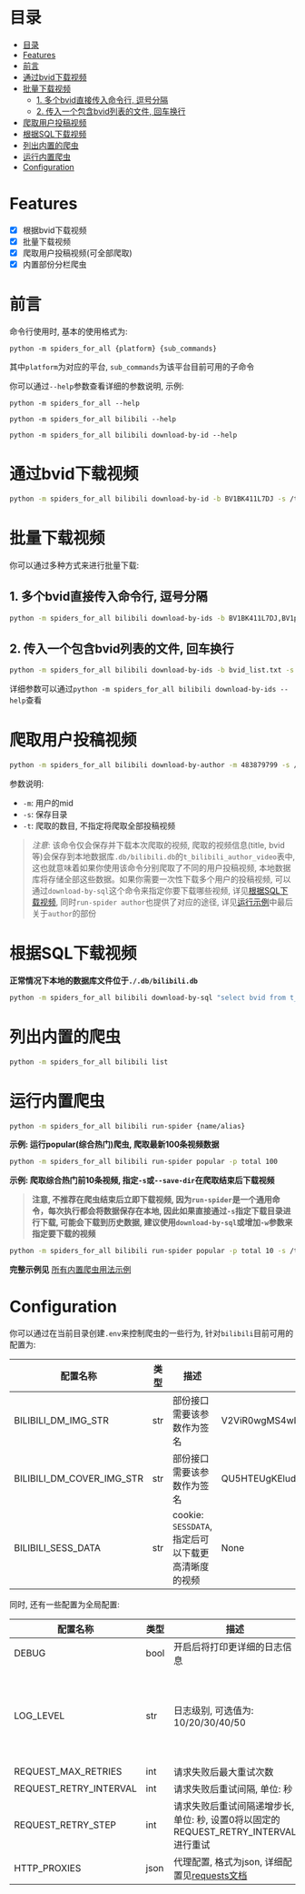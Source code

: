 
# 目录

- [目录](#目录)
- [Features](#features)
- [前言](#前言)
- [通过bvid下载视频](#通过bvid下载视频)
- [批量下载视频](#批量下载视频)
  - [1. 多个bvid直接传入命令行, 逗号分隔](#1-多个bvid直接传入命令行-逗号分隔)
  - [2. 传入一个包含bvid列表的文件, 回车换行](#2-传入一个包含bvid列表的文件-回车换行)
- [爬取用户投稿视频](#爬取用户投稿视频)
- [根据SQL下载视频](#根据sql下载视频)
- [列出内置的爬虫](#列出内置的爬虫)
- [运行内置爬虫](#运行内置爬虫)
- [Configuration](#configuration)

# Features

- [x] 根据bvid下载视频
- [x] 批量下载视频
- [x] 爬取用户投稿视频(可全部爬取)
- [x] 内置部份分栏爬虫

# 前言

命令行使用时, 基本的使用格式为:

`python -m spiders_for_all {platform} {sub_commands}`

其中`platform`为对应的平台, `sub_commands`为该平台目前可用的子命令

你可以通过`--help`参数查看详细的参数说明, 示例:

`python -m spiders_for_all --help`

`python -m spiders_for_all bilibili --help`

`python -m spiders_for_all bilibili download-by-id --help`

# 通过bvid下载视频

```sh
python -m spiders_for_all bilibili download-by-id -b BV1BK411L7DJ -s /tmp/bilibili_download_video
```

# 批量下载视频

你可以通过多种方式来进行批量下载:

## 1. 多个bvid直接传入命令行, 逗号分隔

```sh
python -m spiders_for_all bilibili download-by-ids -b BV1BK411L7DJ,BV1ph4y1g75E -s /tmp/bilibili_download_videos
```

## 2. 传入一个包含bvid列表的文件, 回车换行

```sh
python -m spiders_for_all bilibili download-by-ids -b bvid_list.txt -s /tmp/bilibili_download_videos
```

详细参数可以通过`python -m spiders_for_all bilibili download-by-ids --help`查看

# 爬取用户投稿视频

```sh
python -m spiders_for_all bilibili download-by-author -m 483879799 -s /tmp/bilibili_download_by_author -t 1
```

参数说明:

- `-m`: 用户的mid
- `-s`: 保存目录
- `-t`: 爬取的数目, 不指定将爬取全部投稿视频

>*注意*:
> 该命令仅会保存并下载本次爬取的视频, 爬取的视频信息(title, bvid等)会保存到本地数据库`.db/bilibili.db`的`t_bilibili_author_video`表中, 这也就意味着如果你使用该命令分别爬取了不同的用户投稿视频, 本地数据库将存储全部这些数据。如果你需要一次性下载多个用户的投稿视频, 可以通过`download-by-sql`这个命令来指定你要下载哪些视频, 详见[根据SQL下载视频](#根据sql下载视频), 同时`run-spider author`也提供了对应的途径, 详见[运行示例](../../../example/bilibili/example_run_spider.sh)中最后关于`author`的部份


# 根据SQL下载视频

**正常情况下本地的数据库文件位于`./.db/bilibili.db`**

```sh
python -m spiders_for_all bilibili download-by-sql "select bvid from t_bilibili_author_video limit 5" -s /tmp/bilibili_download_by_sql
```

# 列出内置的爬虫

```sh
python -m spiders_for_all bilibili list
```

# 运行内置爬虫

```sh
python -m spiders_for_all bilibili run-spider {name/alias}
```

**示例: 运行popular(综合热门)爬虫, 爬取最新100条视频数据**

```sh
python -m spiders_for_all bilibili run-spider popular -p total 100
```


**示例: 爬取综合热门前10条视频, 指定`-s`或`--save-dir`在爬取结束后下载视频**

> **注意, 不推荐在爬虫结束后立即下载视频, 因为`run-spider`是一个通用命令，每次执行都会将数据保存在本地, 因此如果直接通过`-s`指定下载目录进行下载, 可能会下载到历史数据, 建议使用`download-by-sql`或增加`-w`参数来指定要下载的视频**

```sh
python -m spiders_for_all bilibili run-spider popular -p total 10 -s /tmp
```

**完整示例见** [所有内置爬虫用法示例](../../../example/bilibili/example_run_spider.sh)

# Configuration

你可以通过在当前目录创建`.env`来控制爬虫的一些行为, 针对`bilibili`目前可用的配置为:

|配置名称|类型|描述|默认值|示例|
|---|---|---|---|---|
|BILIBILI_DM_IMG_STR|str|部份接口需要该参数作为签名|V2ViR0wgMS4wIChPcGVuR0wgRVMgMi4wIENocm9taXVtKQ|BILIBILI_DM_IMG_STR="DM IMG STR"|
|BILIBILI_DM_COVER_IMG_STR|str|部份接口需要该参数作为签名|QU5HTEUgKEludGVsIEluYy4sIEludGVsKFIpIElyaXMoVE0pIFBsdXMgR3JhcGhpY3MgNjU1LCBPcGVuR0wgNC4xKUdvb2dsZSBJbmMuIChJbnRlbCBJbmMuKQ|BILIBILI_DM_COVER_IMG_STR="DM COVER IMG STR"|
|BILIBILI_SESS_DATA|str|cookie: `SESSDATA`, 指定后可以下载更高清晰度的视频|None|BILIBILI_SESS_DATA="YOUR SESS DATA"|


同时, 还有一些配置为全局配置:

|配置名称|类型|描述|默认值|示例|
|---|---|---|---|---|
|DEBUG|bool|开启后将打印更详细的日志信息|false|DEBUG=true|
|LOG_LEVEL|str|日志级别, 可选值为: 10/20/30/40/50|DEBUG开启的情况下默认是10, 否则默认20|LOG_LEVEL=30|
|REQUEST_MAX_RETRIES|int|请求失败后最大重试次数|10|REQUEST_MAX_RETRIES=20|
|REQUEST_RETRY_INTERVAL|int|请求失败后重试间隔, 单位: 秒|30|REQUEST_RETRY_INTERVAL=45|
|REQUEST_RETRY_STEP|int|请求失败后重试间隔递增步长, 单位: 秒, 设置0将以固定的REQUEST_RETRY_INTERVAL进行重试|10|REQUEST_RETRY_STEP=5|
|HTTP_PROXIES|json|代理配置, 格式为json, 详细配置见[requests文档](https://docs.python-requests.org/en/latest/user/advanced/#proxies)|None|HTTP_PROXIES={"http":"http://your_proxy.com"}|

